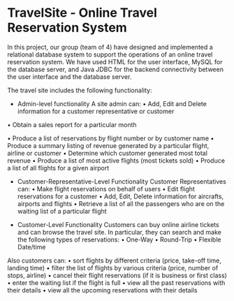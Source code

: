 # TravelSite - Online Travel Reservation System
In this project, our group (team of 4) have designed and implemented a relational database system to support the
operations of an online travel reservation system. We have used HTML for the user interface,
MySQL for the database server, and Java JDBC for the backend connectivity between the user interface and
the database server.

The travel site includes the following functionality:
- Admin-level functionality
A site admin can:
• Add, Edit and Delete information for a customer representative or customer

• Obtain a sales report for a particular month

• Produce a list of reservations by flight number or by customer name
• Produce a summary listing of revenue generated by a particular flight, airline or customer
• Determine which customer generated most total revenue
• Produce a list of most active flights (most tickets sold)
• Produce a list of all flights for a given airport 

- Customer-Representative-Level Functionality 
Customer Representatives can:
• Make flight reservations on behalf of users
• Edit flight reservations for a customer
• Add, Edit, Delete information for aircrafts, airports and flights
• Retrieve a list of all the passengers who are on the waiting list of a particular flight

- Customer-Level Functionality 
Customers can buy online airline tickets and can browse the travel site. In particular, they can search and make the following types of reservations:
• One-Way
• Round-Trip
• Flexible Date/time

Also customers can:
• sort flights by different criteria (price, take-off time, landing time)
• filter the list of flights by various criteria (price, number of stops, airline)
• cancel their flight reservations (if it is business or first class)
• enter the waiting list if the flight is full 
• view all the past reservations with their details
• view all the upcoming reservations with their details 
